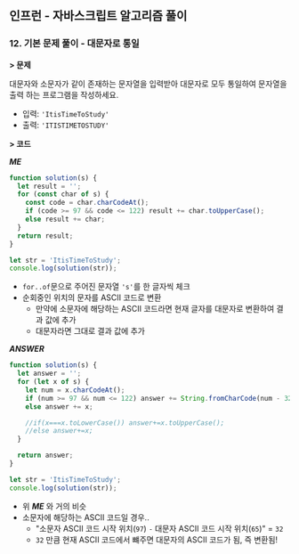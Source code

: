 ## 인프런 - 자바스크립트 알고리즘 풀이

### **12.** 기본 문제 풀이 - 대문자로 통일

**> 문제**

대문자와 소문자가 같이 존재하는 문자열을 입력받아 대문자로 모두 통일하여 문자열을 출력 하는 프로그램을 작성하세요.

- 입력: `'ItisTimeToStudy'`
- 출력: `'ITISTIMETOSTUDY'`

**> 코드**

**_ME_**

```js
function solution(s) {
  let result = '';
  for (const char of s) {
    const code = char.charCodeAt();
    if (code >= 97 && code <= 122) result += char.toUpperCase();
    else result += char;
  }
  return result;
}

let str = 'ItisTimeToStudy';
console.log(solution(str));
```
- `for..of`문으로 주어진 문자열 `'s'`를 한 글자씩 체크
- 순회중인 위치의 문자를 ASCII 코드로 변환
  - 만약에 소문자에 해당하는 ASCII 코드라면 현재 글자를 대문자로 변환하여 결과 값에 추가
  - 대문자라면 그대로 결과 값에 추가

**_ANSWER_**

```js
function solution(s) {
  let answer = '';
  for (let x of s) {
    let num = x.charCodeAt();
    if (num >= 97 && num <= 122) answer += String.fromCharCode(num - 32);
    else answer += x;

    //if(x===x.toLowerCase()) answer+=x.toUpperCase();
    //else answer+=x;
  }

  return answer;
}

let str = 'ItisTimeToStudy';
console.log(solution(str));
```
- 위 **_ME_** 와 거의 비슷
- 소문자에 해당하는 ASCII 코드일 경우..
  - "소문자 ASCII 코드 시작 위치(`97`) `-` 대문자 ASCII 코드 시작 위치(`65`)" = `32`  
  - `32` 만큼 현재 ASCII 코드에서 뺴주면 대문자의 ASCII 코드가 됨, 즉 변환됨!